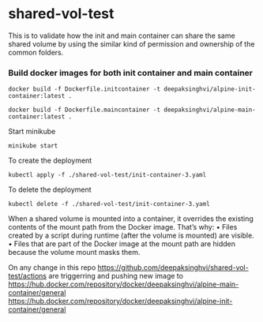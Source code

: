 # shared-vol-test
This is to validate how the init and main container can share the same shared volume by using the similar kind of permission and ownership of the common folders.

### Build docker images for both init container and main container

```
docker build -f Dockerfile.initcontainer -t deepaksinghvi/alpine-init-container:latest .

docker build -f Dockerfile.maincontainer -t deepaksinghvi/alpine-main-container:latest .
```

Start minikube

```
minikube start
```

To create the deployment
```
kubectl apply -f ./shared-vol-test/init-container-3.yaml
```
To delete the deployment
```
kubectl delete -f ./shared-vol-test/init-container-3.yaml
```

When a shared volume is mounted into a container, it overrides the existing contents of the mount path from the Docker image. That’s why:
 • Files created by a script during runtime (after the volume is mounted) are visible.
 • Files that are part of the Docker image at the mount path are hidden because the volume mount masks them.

On any change in this repo https://github.com/deepaksinghvi/shared-vol-test/actions are triggerring and pushing new image to \
https://hub.docker.com/repository/docker/deepaksinghvi/alpine-main-container/general \
https://hub.docker.com/repository/docker/deepaksinghvi/alpine-init-container/general
